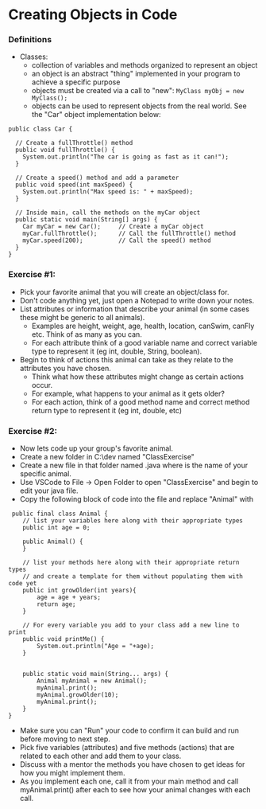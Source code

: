 # Creating Objects in Code

### Definitions

* Classes:
  * collection of variables and methods organized to represent an object
  * an object is an abstract "thing" implemented in your program to achieve a specific purpose
  * objects must be created via a call to "new": ```MyClass myObj = new MyClass();```
  * objects can be used to represent objects from the real world. See the "Car" object implementation below:
  
```
public class Car {
 
  // Create a fullThrottle() method
  public void fullThrottle() {
    System.out.println("The car is going as fast as it can!");
  }

  // Create a speed() method and add a parameter
  public void speed(int maxSpeed) {
    System.out.println("Max speed is: " + maxSpeed);
  }

  // Inside main, call the methods on the myCar object
  public static void main(String[] args) {
    Car myCar = new Car();     // Create a myCar object
    myCar.fullThrottle();      // Call the fullThrottle() method
    myCar.speed(200);          // Call the speed() method
  }
}
```
  
### Exercise #1:

* Pick your favorite animal that you will create an object/class for.
* Don't code anything yet, just open a Notepad to write down your notes.
* List attributes or information that describe your animal (in some cases these might be generic to all animals). 
   * Examples are height, weight, age, health, location, canSwim, canFly etc. Think of as many as you can.
   * For each attribute think of a good variable name and correct variable type to represent it (eg int, double, String, boolean).
* Begin to think of actions this animal can take as they relate to the attributes you have chosen. 
   * Think what how these attributes might change as certain actions occur.
   * For example, what happens to your animal as it gets older?
   * For each action, think of a good method name and correct method return type to represent it (eg int, double, etc)
   
### Exercise #2:

* Now lets code up your group's favorite animal.
* Create a new folder in C:\dev named "ClassExercise"
* Create a new file in that folder named <your-animal-here>.java where <your-animal-here> is the name of your specific animal.
* Use VSCode to File -> Open Folder to open "ClassExercise" and begin to edit your java file.
* Copy the following block of code into the file and replace "Animal" with <your-animal-here>
```
 public final class Animal {
    // list your variables here along with their appropriate types
    public int age = 0;
 
    public Animal() {
    }

    // list your methods here along with their appropriate return types
    // and create a template for them without populating them with code yet
    public int growOlder(int years){
        age = age + years;
        return age;
    }
    
    // For every variable you add to your class add a new line to print
    public void printMe() {
        System.out.println("Age = "+age);
    }
   

    public static void main(String... args) {
        Animal myAnimal = new Animal();
        myAnimal.print();
        myAnimal.growOlder(10);
        myAnimal.print();
    }
}
```
* Make sure you can "Run" your code to confirm it can build and run before moving to next step.
* Pick five variables (attributes) and five methods (actions) that are related to each other and add them to your class.
* Discuss with a mentor the methods you have chosen to get ideas for how you might implement them.
* As you implement each one, call it from your main method and call myAnimal.print() after each to see how your animal changes with each call.

